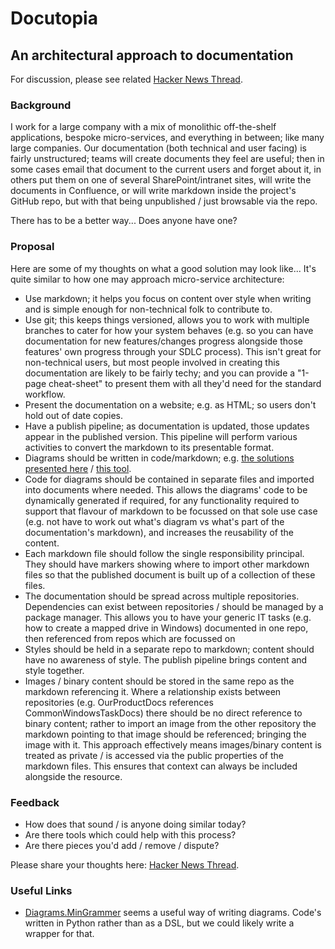 # Docutopia

## An architectural approach to documentation

For discussion, please see related [Hacker News Thread](https://news.ycombinator.com/item?id=22994612).

### Background

I work for a large company with a mix of monolithic off-the-shelf applications, bespoke micro-services, and everything in between; like many large companies.  Our documentation (both technical and user facing) is fairly unstructured; teams will create documents they feel are useful; then in some cases email that document to the current users and forget about it, in others put them on one of several SharePoint/intranet sites, will write the documents in Confluence, or will write markdown inside the project's GitHub repo, but with that being unpublished / just browsable via the repo.

There has to be a better way... Does anyone have one?

### Proposal

Here are some of my thoughts on what a good solution may look like... It's quite similar to how one may approach micro-service architecture:

- Use markdown; it helps you focus on content over style when writing and is simple enough for non-technical folk to contribute to.
- Use git; this keeps things versioned, allows you to work with multiple branches to cater for how your system behaves (e.g. so you can have documentation for new features/changes progress alongside those features' own progress through your SDLC process).  This isn't great for non-technical users, but most people involved in creating this documentation are likely to be fairly techy; and you can provide a "1-page cheat-sheet" to present them with all they'd need for the standard workflow.
- Present the documentation on a website; e.g. as HTML; so users don't hold out of date copies.
- Have a publish pipeline; as documentation is updated, those updates appear in the published version.  This pipeline will perform various activities to convert the markdown to its presentable format.
- Diagrams should be written in code/markdown; e.g. [the solutions presented here](https://medium.com/technical-writing-is-easy/diagrams-in-documentation-markdown-guide-4e78419e8d2f) / [this tool](https://structurizr.com/).
- Code for diagrams should be contained in separate files and imported into documents where needed.  This allows the diagrams' code to be dynamically generated if required, for any functionality required to support that flavour of markdown to be focussed on that sole use case (e.g. not have to work out what's diagram vs what's part of the documentation's markdown), and increases the reusability of the content.
- Each markdown file should follow the single responsibility principal.  They should have markers showing where to import other markdown files so that the published document is built up of a collection of these files.
- The documentation should be spread across multiple repositories.  Dependencies can exist between repositories / should be managed by a package manager.  This allows you to have your generic IT tasks (e.g. how to create a mapped drive in Windows) documented in one repo, then referenced from repos which are focussed on 
- Styles should be held in a separate repo to markdown; content should have no awareness of style.  The publish pipeline brings content and style together.
- Images / binary content should be stored in the same repo as the markdown referencing it.  Where a relationship exists between repositories (e.g. OurProductDocs references CommonWindowsTaskDocs) there should be no direct reference to binary content; rather to import an image from the other repository the markdown pointing to that image should be referenced; bringing the image with it.  This approach effectively means images/binary content is treated as private / is accessed via the public properties of the markdown files.  This ensures that context can always be included alongside the resource.

### Feedback

- How does that sound / is anyone doing similar today?  
- Are there tools which could help with this process?  
- Are there pieces you'd add / remove / dispute?

Please share your thoughts here: [Hacker News Thread](https://news.ycombinator.com/item?id=22994612).

### Useful Links

- [Diagrams.MinGrammer](https://diagrams.mingrammer.com/docs/guides/edge) seems a useful way of writing diagrams.  Code's written in Python rather than as a DSL, but we could likely write a wrapper for that.
